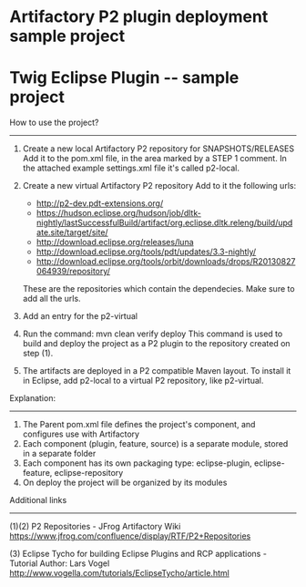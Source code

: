 # Artifactory P2 plugin deployment sample project
# Twig Eclipse Plugin -- sample project

   How to use the project?
   ________________________________________
   1. Create a new local Artifactory P2 repository for SNAPSHOTS/RELEASES
      Add it to the pom.xml file, in the area marked by a STEP 1 comment.
      In the attached example settings.xml file it's called p2-local.
   2. Create a new virtual Artifactory P2 repository
      Add to it the following urls:

      - http://p2-dev.pdt-extensions.org/
      - https://hudson.eclipse.org/hudson/job/dltk-nightly/lastSuccessfulBuild/artifact/org.eclipse.dltk.releng/build/update.site/target/site/
      - http://download.eclipse.org/releases/luna
      - http://download.eclipse.org/tools/pdt/updates/3.3-nightly/
      - http://download.eclipse.org/tools/orbit/downloads/drops/R20130827064939/repository/

      These are the repositories which contain the dependecies.
      Make sure to add all the urls.

   3. Add an entry for the p2-virtual
   4. Run the command: mvn clean verify deploy
      This command is used to build and deploy the project as a P2 plugin to the repository
      created on step (1).
   5. The artifacts are deployed in a P2 compatible Maven layout.
      To install it in Eclipse, add p2-local to a virtual P2 repository, like p2-virtual.

   Explanation:
   ________________________________________
   1. The Parent pom.xml file defines the project's component, and configures use with Artifactory
   2. Each component (plugin, feature, source) is a separate module, stored in a separate folder
   3. Each component has its own packaging type: eclipse-plugin, eclipse-feature, eclipse-repository
   4. On deploy the project will be organized by its modules


   Additional links
   ________________________________________
   (1)(2) P2 Repositories - JFrog Artifactory Wiki
   	  https://www.jfrog.com/confluence/display/RTF/P2+Repositories

   (3) Eclipse Tycho for building Eclipse Plugins and RCP applications - Tutorial
       Author: Lars Vogel
       http://www.vogella.com/tutorials/EclipseTycho/article.html

